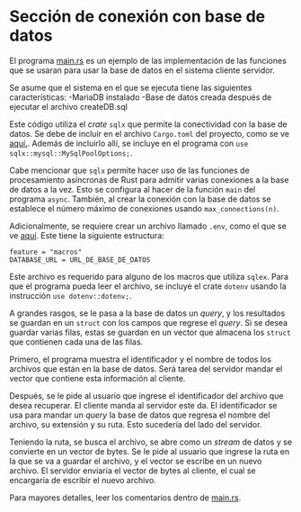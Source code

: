 # Sección de conexión con base de datos

El programa [main.rs](/BD/src/main.rs) es un ejemplo de las implementación de las funciones que se usaran para usar la base de datos en el sistema cliente servidor.

Se asume que el sistema en el que se ejecuta tiene las siguientes características:
-MariaDB instalado
-Base de datos creada después de ejecutar el archivo createDB.sql

Este código utiliza el *crate* `sqlx` que permite la conectividad con la base de datos. Se debe de incluir en el archivo `Cargo.toml` del proyecto, como se ve [aquí.](Cargo.toml). Además de incluirlo allí, se incluye en el programa con `use sqlx::mysql::MySqlPoolOptions;`.

Cabe mencionar que `sqlx` permite hacer uso de las funciones de procesamiento asíncronas de Rust para admitir varias conexiones a la base de datos a la vez. Esto se configura al hacer de la función `main` del programa `async`. También, al crear la conexión con la base de datos se establece el número máximo de conexiones usando `max_connections(n)`.

Adicionalmente, se requiere crear un archivo llamado `.env`, como el que se ve [aquí](.env). Este tiene la siguiente estructura:

```
feature = "macros"
DATABASE_URL = URL_DE_BASE_DE_DATOS
```

Este archivo es requerido para alguno de los macros que utiliza `sqlex`. Para que el programa pueda leer el archivo, se incluye el crate `dotenv` usando la instrucción `use dotenv::dotenv;`. 

A grandes rasgos, se le pasa a la base de datos un *query*, y los resultados se guardan en un `struct` con los campos que regrese el *query*. Si se desea guardar varias filas, estas se guardan en un vector que almacena los `struct` que contienen cada una de las filas.

Primero, el programa muestra el identificador y el nombre de todos los archivos que están en la base de datos. Será tarea del servidor mandar el vector que contiene esta información al cliente.

Después, se le pide al usuario que ingrese el identificador del archivo que desea recuperar. El cliente manda al servidor este da. El identificador se usa para mandar un *query*  la base de datos que regresa el nombre del archivo, su extensión y su ruta. Esto sucedería del lado del servidor.

Teniendo la ruta, se busca el archivo, se abre como un *stream* de datos y se convierte en un vector de bytes. Se le pide al usuario que ingrese la ruta en la que se va a guardar el archivo, y el vector se escribe en un nuevo archivo. El servidor enviaría el vector de bytes al cliente, el cual se encargaría de escribir el nuevo archivo.

Para mayores detalles, leer los comentarios dentro de [main.rs](/BD/src/main.rs).